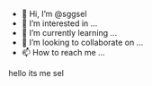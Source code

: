 - 👋 Hi, I’m @sggsel
- 👀 I’m interested in ...
- 🌱 I’m currently learning ...
- 💞️ I’m looking to collaborate on ...
- 📫 How to reach me ...

<!---
sggsel/sggsel is a ✨ special ✨ repository because its `README.md` (this file) appears on your GitHub profile.
You can click the Preview link to take a look at your changes.
--->
hello its me sel

